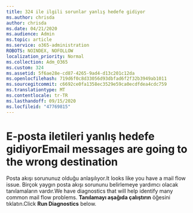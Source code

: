 ```yaml
---
title: 324 ile ilgili sorunlar yanlış hedefe gidiyor
ms.author: chrisda
author: chrisda
ms.date: 04/21/2020
ms.audience: Admin
ms.topic: article
ms.service: o365-administration
ROBOTS: NOINDEX, NOFOLLOW
localization_priority: Normal
ms.collection: Adm_O365
ms.custom: 324
ms.assetid: 5f6ae28e-cd87-4265-9ad4-d13c201c12da
ms.openlocfilehash: 719d6f0c8d33056d93dbfad6f2f32b3949ab1011
ms.sourcegitcommit: c6692ce0fa1358ec3529e59ca0ecdfdea4cdc759
ms.translationtype: MT
ms.contentlocale: tr-TR
ms.lasthandoff: 09/15/2020
ms.locfileid: "47769815"
---
```

# <a name="email-messages-are-going-to-the-wrong-destination"></a><span data-ttu-id="99031-102">E-posta iletileri yanlış hedefe gidiyor</span><span class="sxs-lookup"><span data-stu-id="99031-102">Email messages are going to the wrong destination</span></span>

<span data-ttu-id="99031-103">Posta akışı sorununuz olduğu anlaşılıyor.</span><span class="sxs-lookup"><span data-stu-id="99031-103">It looks like you have a mail flow issue.</span></span> <span data-ttu-id="99031-104">Birçok yaygın posta akışı sorununu belirlemeye yardımcı olacak tanılamaların vardır.</span><span class="sxs-lookup"><span data-stu-id="99031-104">We have diagnostics that will help identify many common mail flow problems.</span></span> <span data-ttu-id="99031-105">**Tanılamayı aşağıda çalıştırın** öğesini tıklatın.</span><span class="sxs-lookup"><span data-stu-id="99031-105">Click **Run Diagnostics** below.</span></span>
